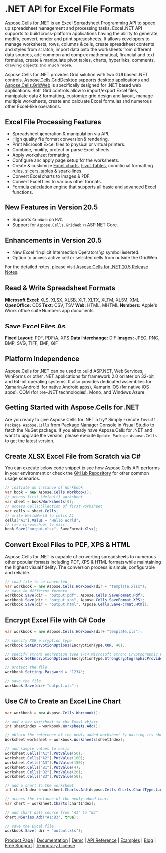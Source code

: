 # .NET API for Excel File Formats

[Aspose.Cells for .NET](https://products.aspose.com/cells/net) is an Excel Spreadsheet Programming API to speed up spreadsheet management and processing tasks. Excel .NET API supports to build cross-platform applications having the ability to generate, modify, convert, render and print spreadsheets. It allows developers to manage worksheets, rows, columns & cells, create spreadsheet contents and styles from scratch, import data onto the worksheets from different data sources, add common and complex mathematical, financial and text formulas, create & manipulate pivot tables, charts, hyperlinks, comments, drawing objects and much more.

Aspose.Cells for .NET provides Grid solution with two GUI based .NET controls. [Aspose.Cells.GridDesktop](https://docs.aspose.com/display/cellsnet/Aspose.Cells.GridDesktop) supports desktop applications and [Aspose.Cells.GridWeb](https://docs.aspose.com/display/cellsnet/Aspose.Cells.GridWeb) is specifically designed for .NET based web applications. Both Gird controls allow to import/export Excel files, manipulate data & formatting, customize grid design and layout, manage multiple worksheets, create and calculate Excel formulas and numerous other Excel-like operations.

## Excel File Processing Features

- Spreadsheet generation & manipulation via API.
- High quality file format conversion & rendering.
- Print Microsoft Excel files to physical or virtual printers.
- Combine, modify, protect or parse Excel sheets.
- Apply worksheet formatting.
- Configure and apply page setup for the worksheets.
- Create & customize [Excel charts](https://docs.aspose.com/display/cellsnet/Creating+and+Customizing+Charts), [Pivot Tables](https://docs.aspose.com/display/cellsnet/Pivot+Tables), conditional formatting rules, [slicers](https://docs.aspose.com/display/cellsnet/Slicers), [tables](https://docs.aspose.com/display/cellsnet/Tables) & spark-lines.
- Convert Excel charts to images & PDF.
- Convert Excel files to various other formats.
- [Formula calculation engine](https://docs.aspose.com/display/cellsnet/Supported+Formula+Functions) that supports all basic and advanced Excel functions.

## New Features in Version 20.5

- Supports `GridWeb` on `MVC`.
- Support for `Aspose.Cells.GridWeb` in ASP.NET Core.

## Enhancements in Version 20.5

- New Excel “Implicit Intersection Operators”@ symbol inserted.
- Option to access active cell or selected cells from outside the GridWeb.

For the detailed notes, please visit [Aspose.Cells for .NET 20.5 Release Notes](https://docs.aspose.com/display/cellsnet/Aspose.Cells+for+.NET+20.5+Release+Notes).

## Read & Write Spreadsheet Formats

**Microsoft Excel:** XLS, XLSX, XLSB, XLT, XLTX, XLTM, XLSM, XML
**OpenOffice:** ODS
**Text:** CSV, TSV
**Web:** HTML, MHTML
**Numbers:** Apple's iWork office suite Numbers app documents

## Save Excel Files As

**Fixed Layout:** PDF, PDF/A, XPS
**Data Interchange:** DIF
**Images:** JPEG, PNG, BMP, SVG, TIFF, EMF, GIF

## Platform Independence

Aspose.Cells for .NET can be used to build ASP.NET, Web Services, WinForms or other .NET applications for framework 2.0 or later on 32-bit and 64-bit operating systems. It also provides dedicated assemblies for Xamarin.Android (for native Android apps), Xamarin.iOS (for native iOS apps), COM (for pre-.NET technologies), Mono, and Windows Azure.

## Getting Started with Aspose.Cells for .NET

Are you ready to give Aspose.Cells for .NET a try? Simply execute `Install-Package Aspose.Cells` from Package Manager Console in Visual Studio to fetch the NuGet package. If you already have Aspose.Cells for .NET and want to upgrade the version, please execute `Update-Package Aspose.Cells` to get the latest version.

## Create XLSX Excel File from Scratch via C#

You can execute below code snippet to see how Aspose.Cells API performs in your environment or check the [GitHub Repository](https://github.com/aspose-cells/Aspose.Cells-for-.NET) for other common usage scenarios.

```csharp
// initiate an instance of Workbook
var book = new Aspose.Cells.Workbook();
// access first (default) worksheet
var sheet = book.Worksheets[0];
// access CellsCollection of first worksheet
var cells = sheet.Cells;
// write HelloWorld to cells A1
cells["A1"].Value = "Hello World";
// save spreadsheet to disc
book.Save("output.xlsx", SaveFormat.Xlsx);
```

## Convert Excel Files to PDF, XPS & HTML

Aspose.Cells for .NET is capable of converting spreadsheets to numerous other popular formats including PDF, XPS & HTML formats while maintaining the highest visual fidelity. The conversion process is simple, configurable and reliable.

```csharp
// load file to be converted
var workbook = new Aspose.Cells.Workbook(dir + "template.xlsx");
// save in different formats
workbook.Save(dir + "output.pdf", Aspose.Cells.SaveFormat.Pdf);
workbook.Save(dir + "output.xps", Aspose.Cells.SaveFormat.XPS);
workbook.Save(dir + "output.html", Aspose.Cells.SaveFormat.Html);
```

## Encrypt Excel File with C# Code

```csharp
var workbook = new Aspose.Cells.Workbook(dir+ "template.xls");

// specify XOR encryption type
workbook.SetEncryptionOptions(EncryptionType.XOR, 40);

// specify strong encryption type (RC4,Microsoft Strong Cryptographic Provider)
workbook.SetEncryptionOptions(EncryptionType.StrongCryptographicProvider, 128);

// protect the file
workbook.Settings.Password = "1234";

// save the file
workbook.Save(dir+ "output.xls");
```

## Use C# to Create an Excel Line Chart

```csharp
var workbook = new Aspose.Cells.Workbook();

// add a new worksheet to the Excel object
int sheetIndex = workbook.Worksheets.Add();

// obtain the reference of the newly added worksheet by passing its sheet index
Worksheet worksheet = workbook.Worksheets[sheetIndex];

// add sample values to cells
worksheet.Cells["A1"].PutValue(50);
worksheet.Cells["A2"].PutValue(100);
worksheet.Cells["A3"].PutValue(150);
worksheet.Cells["B1"].PutValue(4);
worksheet.Cells["B2"].PutValue(20);
worksheet.Cells["B3"].PutValue(50);

// add a chart to the worksheet
int chartIndex = worksheet.Charts.Add(Aspose.Cells.Charts.ChartType.Line, 5, 0, 15, 5);

// access the instance of the newly added chart
var chart = worksheet.Charts[chartIndex];

// add chart data source from "A1" to "B3"
chart.NSeries.Add("A1:B3", true);

// save the Excel file
workbook.Save( dir + "output.xls");
```

[Product Page](https://products.aspose.com/cells/net) | [Documentation](https://docs.aspose.com/display/cellsnet/Home) | [Demo](https://products.aspose.app/cells/family) | [API Reference](https://apireference.aspose.com/net/cells) | [Examples](https://github.com/aspose-cells/Aspose.Cells-for-.NET) | [Blog](https://blog.aspose.com/category/cells/) | [Free Support](https://forum.aspose.com/c/cells) |  [Temporary License](https://purchase.aspose.com/temporary-license)
